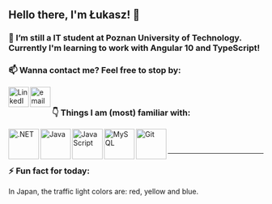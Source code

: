 ## Hello there, I'm Łukasz! 👋

<!--
**SelethenPL/SelethenPL** is a ✨ _special_ ✨ repository because its `README.md` (this file) appears on your GitHub profile.
-->

### 🌱 I’m still a IT student at Poznan University of Technology. Currently I'm learning to work with Angular 10 and TypeScript!

### 📫 Wanna contact me? Feel free to stop by:

[<img align="left" alt="LinkedIn" width="40px" src="https://cdn.jsdelivr.net/npm/simple-icons@v3/icons/linkedin.svg" />][linkedin]
[<img align="left" alt="email" width="40px" src="https://simpleicons.org/icons/mail-dot-ru.svg" />][email]

<br />

### :point_down: Things I am (most) familiar with:

<img align="left" alt=".NET" width="60px" src="https://cdn.jsdelivr.net/npm/simple-icons@3.5.0/icons/dot-net.svg" />
<img align="left" alt="Java" width="60px" src="https://cdn.jsdelivr.net/npm/simple-icons@3.5.0/icons/java.svg" />
<img align="left" alt="JavaScript" width="60px" src="https://cdn.jsdelivr.net/npm/simple-icons@3.5.0/icons/javascript.svg" />
<!-- img align="left" alt="Angular" width="60px" src="https://cdn.jsdelivr.net/npm/simple-icons@3.5.0/icons/angularjs.svg" -->
<!-- img align="left" alt="TypeScript" width="60px" src="https://simpleicons.org/icons/typescript.svg" -->
<!-- img align="left" alt="Python" width="60px" src="https://simpleicons.org/icons/python.svg" -->
<img align="left" alt="MySQL" width="60px" src="https://cdn.jsdelivr.net/npm/simple-icons@3.5.0/icons/mysql.svg" />
<img align="left" alt="Git" width="60px" src="https://cdn.jsdelivr.net/npm/simple-icons@3.5.0/icons/git.svg" />

<br />
<br />

---

### ⚡ Fun fact for today: 
In Japan, the traffic light colors are: red, yellow and blue.

[linkedin]: https://www.linkedin.com/in/%C5%82ukasz-duhr-5856a41a2/
[email]: mailto:lukasz.duhr@gmail.com
